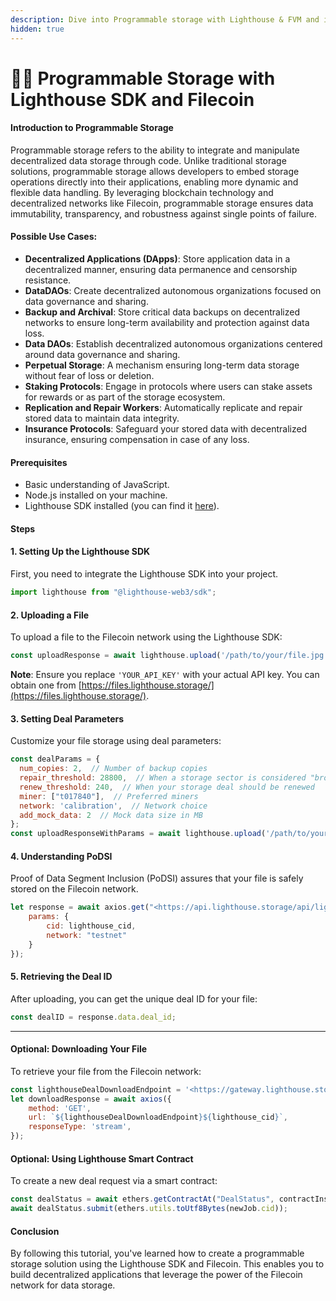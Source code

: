 ```yaml
---
description: Dive into Programmable storage with Lighthouse & FVM and its use cases
hidden: true
---
```


# 👩‍💻 Programmable Storage with Lighthouse SDK and Filecoin

#### **Introduction to Programmable Storage**

Programmable storage refers to the ability to integrate and manipulate decentralized data storage through code. Unlike traditional storage solutions, programmable storage allows developers to embed storage operations directly into their applications, enabling more dynamic and flexible data handling. By leveraging blockchain technology and decentralized networks like Filecoin, programmable storage ensures data immutability, transparency, and robustness against single points of failure.

#### **Possible Use Cases:**

* **Decentralized Applications (DApps)**: Store application data in a decentralized manner, ensuring data permanence and censorship resistance.
* **DataDAOs**: Create decentralized autonomous organizations focused on data governance and sharing.
* **Backup and Archival**: Store critical data backups on decentralized networks to ensure long-term availability and protection against data loss.
* **Data DAOs**: Establish decentralized autonomous organizations centered around data governance and sharing.
* **Perpetual Storage**: A mechanism ensuring long-term data storage without fear of loss or deletion.
* **Staking Protocols**: Engage in protocols where users can stake assets for rewards or as part of the storage ecosystem.
* **Replication and Repair Workers**: Automatically replicate and repair stored data to maintain data integrity.
* **Insurance Protocols**: Safeguard your stored data with decentralized insurance, ensuring compensation in case of any loss.

#### **Prerequisites**

* Basic understanding of JavaScript.
* Node.js installed on your machine.
* Lighthouse SDK installed (you can find it [here](https://github.com/lighthouse-web3/lighthouse-package)).

#### **Steps**

#### **1. Setting Up the Lighthouse SDK**

First, you need to integrate the Lighthouse SDK into your project.

```jsx
import lighthouse from "@lighthouse-web3/sdk";
```

#### **2. Uploading a File**

To upload a file to the Filecoin network using the Lighthouse SDK:

```jsx
const uploadResponse = await lighthouse.upload('/path/to/your/file.jpg', 'YOUR_API_KEY');
```

**Note**: Ensure you replace `'YOUR_API_KEY'` with your actual API key. You can obtain one from [https://files.lighthouse.storage/](https://files.lighthouse.storage/).

#### **3. Setting Deal Parameters**

Customize your file storage using deal parameters:

```jsx
const dealParams = {
  num_copies: 2,  // Number of backup copies
  repair_threshold: 28800,  // When a storage sector is considered "broken"
  renew_threshold: 240,  // When your storage deal should be renewed
  miner: ["t017840"],  // Preferred miners
  network: 'calibration',  // Network choice
  add_mock_data: 2  // Mock data size in MB
};
const uploadResponseWithParams = await lighthouse.upload('/path/to/your/file.jpg', 'YOUR_API_KEY', false, dealParams);
```

#### **4. Understanding PoDSI**

Proof of Data Segment Inclusion (PoDSI) assures that your file is safely stored on the Filecoin network.

```jsx
let response = await axios.get("<https://api.lighthouse.storage/api/lighthouse/get_proof>", {
    params: {
        cid: lighthouse_cid,
        network: "testnet"
    }
});
```

#### **5. Retrieving the Deal ID**

After uploading, you can get the unique deal ID for your file:

```jsx
const dealID = response.data.deal_id;
```

***

#### Optional: **Downloading Your File**

To retrieve your file from the Filecoin network:

```jsx
const lighthouseDealDownloadEndpoint = '<https://gateway.lighthouse.storage/ipfs/>';
let downloadResponse = await axios({
    method: 'GET',
    url: `${lighthouseDealDownloadEndpoint}${lighthouse_cid}`,
    responseType: 'stream',
});
```

#### Optional: **Using Lighthouse Smart Contract**

To create a new deal request via a smart contract:

```jsx
const dealStatus = await ethers.getContractAt("DealStatus", contractInstance);
await dealStatus.submit(ethers.utils.toUtf8Bytes(newJob.cid));
```

#### **Conclusion**

By following this tutorial, you've learned how to create a programmable storage solution using the Lighthouse SDK and Filecoin. This enables you to build decentralized applications that leverage the power of the Filecoin network for data storage.
